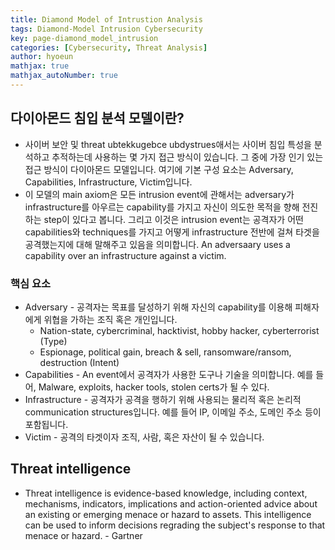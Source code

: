 ```yaml
---
title: Diamond Model of Intrustion Analysis
tags: Diamond-Model Intrusion Cybersecurity
key: page-diamond_model_intrusion
categories: [Cybersecurity, Threat Analysis]
author: hyoeun
mathjax: true
mathjax_autoNumber: true
---
```


## 다이아몬드 침입 분석 모델이란?
* 사이버 보안 및 threat ubtekkugebce ubdystrues애서는 사이버 침입 특성을 분석하고 추적하는데 사용하는 몇 가지 접근 방식이 있습니다. 그 중에 가장 인기 있는 접근 방식이 다이아몬드 모델입니다. 여기에 기본 구성 요소는 Adversary, Capabilities, Infrastructure, Victim입니다.
* 이 모델의 main axiom은 모든 intrusion event에 관해서는 adversary가 infrastructure를 아우르는 capability를 가지고 자신이 의도한 목적을 향해 전진하는 step이 있다고 봅니다. 그리고 이것은 intrusion event는 공격자가 어떤 capabilities와 techniques를 가지고 어떻게 infrastructure 전반에 걸쳐 타겟을 공격했는지에 대해 말해주고 있음을 의미합니다. An adversaary uses a capability over an infrastructure against a victim.

### 핵심 요소
* Adversary - 공격자는 목표를 달성하기 위해 자신의 capability를 이용해 피해자에게 위협을 가하는 조직 혹은 개인입니다.
  * Nation-state, cybercriminal, hacktivist, hobby hacker, cyberterrorist (Type)
  * Espionage, political gain, breach & sell, ransomware/ransom, destruction (Intent)
* Capabilities - An event에서 공격자가 사용한 도구나 기술을 의미합니다. 예를 들어, Malware, exploits, hacker tools, stolen certs가 될 수 있다.
* Infrastructure - 공격자가 공격을 행하기 위해 사용되는 물리적 혹은 논리적 communication structures입니다. 예를 들어 IP, 이메일 주소, 도메인 주소 등이 포함됩니다.
* Victim - 공격의 타겟이자 조직, 사람, 혹은 자산이 될 수 있습니다.

## Threat intelligence
* Threat intelligence is evidence-based knowledge, including context, mechanisms, indicators, implications and action-oriented advice about an existing or emerging menace or hazard to assets. This intelligence can be used to inform decisions regrading the subject's response to that menace or hazard. - Gartner